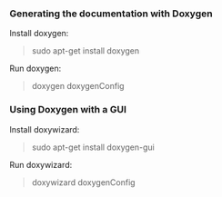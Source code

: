 ### Generating the documentation with Doxygen

Install doxygen:
> sudo apt-get install doxygen

Run doxygen:
> doxygen doxygenConfig



### Using Doxygen with a GUI

Install doxywizard:

> sudo apt-get install doxygen-gui

Run doxywizard:

> doxywizard doxygenConfig
